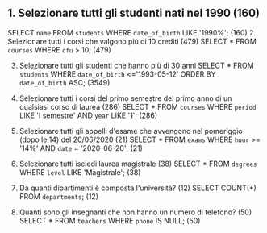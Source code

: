 ## 1. Selezionare tutti gli studenti nati nel 1990 (160)
SELECT `name` FROM `students` WHERE `date_of_birth` LIKE '1990%';
(160)
2. Selezionare tutti i corsi che valgono più di 10 crediti (479)
SELECT * FROM `courses` WHERE `cfu` > 10;
(479)

3. Selezionare tutti gli studenti che hanno più di 30 anni
SELECT * FROM `students` WHERE `date_of_birth` <='1993-05-12' ORDER BY `date_of_birth` ASC;
(3549)


4. Selezionare tutti i corsi del primo semestre del primo anno di un qualsiasi corso di laurea (286)
SELECT * FROM `courses` WHERE `period` LIKE 'I semestre' AND `year` LIKE '1';
(286)


5. Selezionare tutti gli appelli d'esame che avvengono nel pomeriggio (dopo le 14) del
20/06/2020 (21)
SELECT * FROM `exams`  WHERE `hour` >= '14%' AND `date` =  '2020-06-20';
(21)


6. Selezionare tutti iseledi laurea magistrale (38)
SELECT * FROM `degrees` WHERE `level` LIKE 'Magistrale';
(38)


7. Da quanti dipartimenti è composta l'università? (12)
SELECT COUNT(*) FROM `departments`;
(12)



8. Quanti sono gli insegnanti che non hanno un numero di telefono? (50)
SELECT * FROM `teachers` WHERE `phone` IS NULL;
(50)